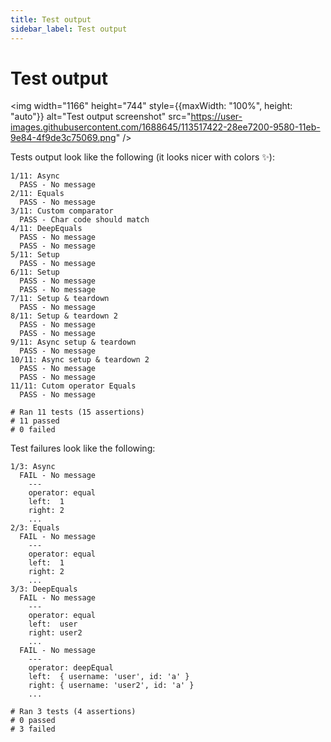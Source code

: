 ```yaml
---
title: Test output 
sidebar_label: Test output
---
```


# Test output

<img width="1166" height="744" style={{maxWidth: "100%", height: "auto"}}  alt="Test output screenshot" src="https://user-images.githubusercontent.com/1688645/113517422-28ee7200-9580-11eb-9e84-4f9de3c75069.png" />

Tests output look like the following (it looks nicer with colors ✨):

```shell
1/11: Async
  PASS - No message
2/11: Equals
  PASS - No message
3/11: Custom comparator
  PASS - Char code should match
4/11: DeepEquals
  PASS - No message
  PASS - No message
5/11: Setup
  PASS - No message
6/11: Setup
  PASS - No message
  PASS - No message
7/11: Setup & teardown
  PASS - No message
8/11: Setup & teardown 2
  PASS - No message
  PASS - No message
9/11: Async setup & teardown
  PASS - No message
10/11: Async setup & teardown 2
  PASS - No message
  PASS - No message
11/11: Cutom operator Equals
  PASS - No message

# Ran 11 tests (15 assertions)
# 11 passed
# 0 failed
```

Test failures look like the following:

```shell
1/3: Async
  FAIL - No message
    ---
    operator: equal
    left:  1
    right: 2
    ...
2/3: Equals
  FAIL - No message
    ---
    operator: equal
    left:  1
    right: 2
    ...
3/3: DeepEquals
  FAIL - No message
    ---
    operator: equal
    left:  user
    right: user2
    ...
  FAIL - No message
    ---
    operator: deepEqual
    left:  { username: 'user', id: 'a' }
    right: { username: 'user2', id: 'a' }
    ...

# Ran 3 tests (4 assertions)
# 0 passed
# 3 failed
```
